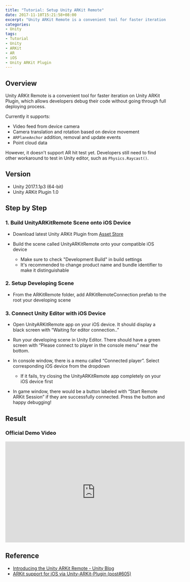 ```yaml
---
title: "Tutorial: Setup Unity ARKit Remote"
date: 2017-11-10T15:21:58+08:00
excerpt: "Unity ARKit Remote is a convenient tool for faster iteration on Unity ARKit Plugin, which allows developers debug their code without going through full deploying process."
categories:
- Unity
tags:
- Tutorial
- Unity
- ARKit
- AR
- iOS
- Unity ARKit Plugin
---
```


## Overview

Unity ARKit Remote is a convenient tool for faster iteration on Unity ARKit Plugin, which allows developers debug their code without going through full deploying process.

Currently it supports:

- Video feed from device camera
- Camera translation and rotation based on device movement
- `ARPlaneAnchor` addition, removal and update events
- Point cloud data

However, it doesn't support AR hit test yet. Developers still need to find other workaround to test in Unity editor, such as `Physics.Raycast()`.

## Version

- Unity 2017.1.1p3 (64-bit)
- Unity ARKit Plugin 1.0

## Step by Step

### 1. Build UnityARKitRemote Scene onto iOS Device

- Download latest Unity ARKit Plugin from [Asset Store](https://www.assetstore.unity3d.com/en/#!/content/92515)

- Build the scene called UnityARKitRemote onto your compatible iOS device
	- Make sure to check "Development Build" in build settings
	- It's recommended to change product name and bundle identifier to make it distinguishable 

### 2. Setup Developing Scene

- From the ARKitRemote folder, add ARKitRemoteConnection prefab to the root your developing scene

### 3. Connect Unity Editor with iOS Device

- Open UnityARKitRemote app on your iOS device. It should display a black screen with “Waiting for editor connection..”

- Run your developing scene in Unity Editor. There should have a green screen with “Please connect to player in the console menu” near the bottom.

- In console window, there is a menu called “Connected player”. Select corresponding iOS device from the dropdown
	- If it fails, try closing the UnityARKitRemote app completely on your iOS device first

- In game window, there would be a button labeled with “Start Remote ARKit Session” if they are successfully connected. Press the button and happy debugging!

## Result

### Official Demo Video

<iframe width="560" height="315" src="https://www.youtube.com/embed/kxPOCYb_1Y8?rel=0" frameborder="0" allowfullscreen></iframe>

## Reference

- [Introducing the Unity ARKit Remote - Unity Blog](https://blogs.unity3d.com/2017/08/03/introducing-the-unity-arkit-remote/)
- [ARKit support for iOS via Unity-ARKit-Plugin (post#605)](https://forum.unity.com/threads/arkit-support-for-ios-via-unity-arkit-plugin.474385/page-13#post-3153415)


